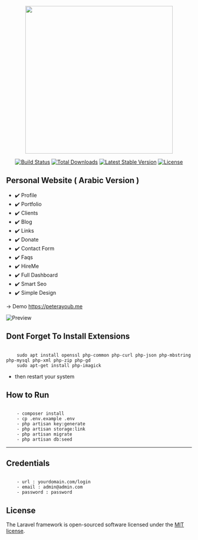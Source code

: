 <p align="center"><a href="https://laravel.com" target="_blank"><img src="https://raw.githubusercontent.com/laravel/art/master/logo-lockup/5%20SVG/2%20CMYK/1%20Full%20Color/laravel-logolockup-cmyk-red.svg" width="400"></a></p>

<p align="center">
<a href="https://travis-ci.org/laravel/framework"><img src="https://travis-ci.org/laravel/framework.svg" alt="Build Status"></a>
<a href="https://packagist.org/packages/laravel/framework"><img src="https://img.shields.io/packagist/dt/laravel/framework" alt="Total Downloads"></a>
<a href="https://packagist.org/packages/laravel/framework"><img src="https://img.shields.io/packagist/v/laravel/framework" alt="Latest Stable Version"></a>
<a href="https://packagist.org/packages/laravel/framework"><img src="https://img.shields.io/packagist/l/laravel/framework" alt="License"></a>
</p>

## Personal Website ( Arabic Version ) 

- ✔️ Profile
- ✔️ Portfolio
- ✔️ Clients
- ✔️ Blog
- ✔️ Links
- ✔️ Donate
- ✔️ Contact Form
- ✔️ Faqs
- ✔️ HireMe
- ✔️ Full Dashboard
- ✔️ Smart Seo
- ✔️ Simple Design

-> Demo [ https://peterayoub.me ](https://peterayoub.me)

![Preview](https://github.com/[username]/[reponame]/public/screenshot.png?raw=true)

## Dont Forget To Install Extensions

```
	
	sudo apt install openssl php-common php-curl php-json php-mbstring php-mysql php-xml php-zip php-gd
	sudo apt-get install php-imagick

```
- then restart your system

## How to Run 

```
	
	- composer install
	- cp .env.example .env
	- php artisan key:generate
	- php artisan storage:link
	- php artisan migrate
	- php artisan db:seed

```
---
## Credentials

```
	
	- url : yourdomain.com/login
	- email : admin@admin.com
	- password : password

```
## License

The Laravel framework is open-sourced software licensed under the [MIT license](https://opensource.org/licenses/MIT).
